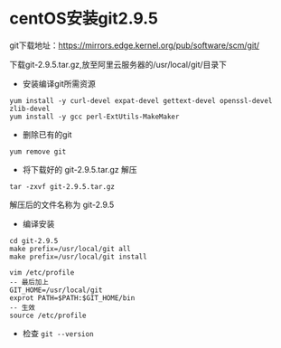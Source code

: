 # centOS安装git2.9.5

git下载地址：https://mirrors.edge.kernel.org/pub/software/scm/git/

下载git-2.9.5.tar.gz,放至阿里云服务器的/usr/local/git/目录下

- 安装编译git所需资源
```
yum install -y curl-devel expat-devel gettext-devel openssl-devel zlib-devel
yum install -y gcc perl-ExtUtils-MakeMaker
```

- 删除已有的git
``` 
yum remove git
```

- 将下载好的 git-2.9.5.tar.gz 解压
``` 
tar -zxvf git-2.9.5.tar.gz
```
解压后的文件名称为 git-2.9.5

- 编译安装
``` 
cd git-2.9.5
make prefix=/usr/local/git all
make prefix=/usr/local/git install

vim /etc/profile
-- 最后加上
GIT_HOME=/usr/local/git
exprot PATH=$PATH:$GIT_HOME/bin
-- 生效
source /etc/profile
```

- 检查
``` git --version ```